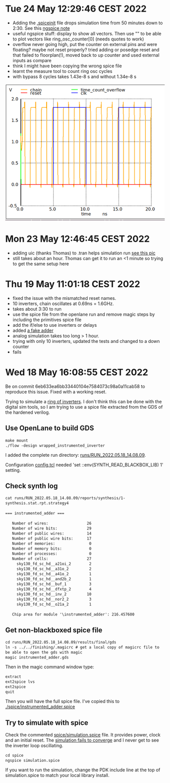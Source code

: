 # Tue 24 May 12:29:46 CEST 2022

* Adding the [.spiceinit](../spice/.spiceinit) file drops simulation time from 50 minutes down to 2:30. See this [ngspice note](http://ngspice.sourceforge.net/applic.html)
* useful ngspice stuff: display to show all vectors. Then use "" to be able to plot vectors like ring_osc_counter[0] (needs quotes to work)
* overflow never going high, put the counter on external pins and were floating? maybe not reset properly? tried adding or posedge reset and that failed to floorplan(!), moved back to up counter and used external inputs as compare
* think I might have been copying the wrong spice file
* learnt the measure tool to count ring osc cycles
* with bypass 8 cycles takes 1.43e-8 s and without 1.34e-8 s

![counting ring osc cycles](spice_pics/sim2.png)

# Mon 23 May 12:46:45 CEST 2022

* adding uic (thanks Thomas) to .tran helps simulation run [see this pic](spice_pics/sim1.png)
* still takes about an hour. Thomas can get it to run an <1 minute so trying to get the same setup here

# Thu 19 May 11:01:18 CEST 2022

* fixed the issue with the mismatched reset names.
* 10 inverters, chain oscillates at 0.69ns = 1.6GHz.
* takes about 3:30 to run
* use the spice file from the openlane run and remove magic steps by including the primitives spice file
* add the if/else to use inverters or delays
* added [a fake adder](../src/fake_adder.v)
* analog simulation takes too long > 1 hour.
* trying with only 10 inverters, updated the tests and changed to a down counter
* fails

# Wed 18 May 16:08:55 CEST 2022

Be on commit 6eb633ea6bb33440104e7584073c98a0a11cab58 to reproduce this issue. Fixed with a working reset. 

Trying to simulate a [ring of inverters](../src/instrumented_adder.v). I don't think this can be done with the digital sim tools, so I am 
trying to use a spice file extracted from the GDS of the hardened verilog.

## Use OpenLane to build GDS

    make mount
    ./flow -design wrapped_instrumented_inverter

I added the complete run directory: [runs/RUN_2022.05.18_14.08.09](../runs/RUN_2022.05.18_14.08.09).

Configuration [config.tcl](../config.tcl) needed 'set ::env(SYNTH_READ_BLACKBOX_LIB) 1' setting.

## Check synth log

    cat runs/RUN_2022.05.18_14.08.09/reports/synthesis/1-synthesis.stat.rpt.strategy4

    === instrumented_adder ===

       Number of wires:                 26
       Number of wire bits:             29
       Number of public wires:          14
       Number of public wire bits:      17
       Number of memories:               0
       Number of memory bits:            0
       Number of processes:              0
       Number of cells:                 27
         sky130_fd_sc_hd__a21oi_2        2
         sky130_fd_sc_hd__a31o_2         2
         sky130_fd_sc_hd__a41o_2         1
         sky130_fd_sc_hd__and2b_2        1
         sky130_fd_sc_hd__buf_1          3
         sky130_fd_sc_hd__dfxtp_2        4
         sky130_fd_sc_hd__inv_2         10
         sky130_fd_sc_hd__nor2_2         3
         sky130_fd_sc_hd__o21a_2         1

       Chip area for module '\instrumented_adder': 216.457600

## Get non-blackboxed spice file

    cd runs/RUN_2022.05.18_14.08.09/results/final/gds
    ln -s ../../finishing/.magicrc # get a local copy of magicrc file to be able to open the gds with magic
    magic instrumented_adder.gds

Then in the magic command window type:

    extract
    ext2spice lvs
    ext2spice
    quit

Then you will have the full spice file. I've copied this to [./spice/instrumented_adder.spice](../spice/instrumented_adder.spice)

## Try to simulate with spice

Check the commented [spice/simulation.spice](../spice/simulation.spice) file. It provides power, clock and an initial reset.
The [simulation fails to converge](../spice/spice.log) and I never get to see the inverter loop oscillating.

    cd spice
    ngspice simulation.spice

If you want to run the simulation, change the PDK include line at the top of simulation.spice to match your local library install.


